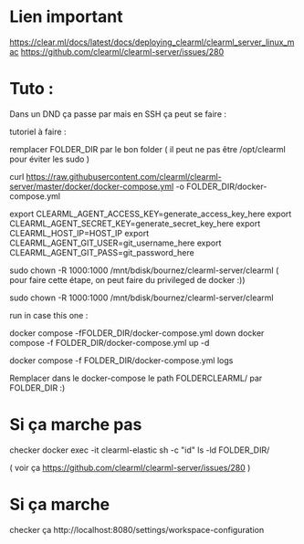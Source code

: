 

# Lien important 
https://clear.ml/docs/latest/docs/deploying_clearml/clearml_server_linux_mac
https://github.com/clearml/clearml-server/issues/280


# Tuto : 
Dans un DND ça passe par mais en SSH ça peut se faire : 

tutoriel à faire : 

remplacer FOLDER_DIR par le bon folder ( il peut ne pas être /opt/clearml pour éviter les sudo )


curl https://raw.githubusercontent.com/clearml/clearml-server/master/docker/docker-compose.yml -o FOLDER_DIR/docker-compose.yml


export CLEARML_AGENT_ACCESS_KEY=generate_access_key_here
export CLEARML_AGENT_SECRET_KEY=generate_secret_key_here
export CLEARML_HOST_IP=HOST_IP
export CLEARML_AGENT_GIT_USER=git_username_here
export CLEARML_AGENT_GIT_PASS=git_password_here


sudo chown -R 1000:1000 /mnt/bdisk/bournez/clearml-server/clearml
( pour faire cette étape, on peut faire du privileged de docker :)) 

sudo chown -R 1000:1000 /mnt/bdisk/bournez/clearml-server/clearml
<!-- docker run --rm -v /mnt/bdisk/bournez/clearml-server/clearml:/data alpine chown -R 1000:0 /data -->
run in case this one :
<!-- docker exec -it clearml-elastic sh -c "id" -->

docker compose -fFOLDER_DIR/docker-compose.yml down
docker compose -f FOLDER_DIR/docker-compose.yml up -d

docker compose -f FOLDER_DIR/docker-compose.yml logs 


Remplacer dans le docker-compose le path FOLDERCLEARML/ par FOLDER_DIR :) 

# Si ça marche pas
checker 
docker exec -it clearml-elastic sh -c "id"
ls -ld FOLDER_DIR/

( voir ça https://github.com/clearml/clearml-server/issues/280
) 
# Si ça marche
checker ça http://localhost:8080/settings/workspace-configuration
